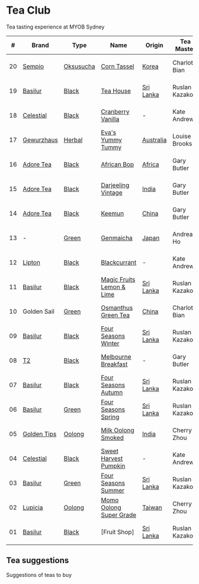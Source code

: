 # Tea Club 
Tea tasting experience at MYOB Sydney

| #  | Brand         | Type        | Name                        | Origin      | Tea Master     | Date           |
|----|---------------|-------------|-----------------------------|-------------|----------------|----------------|
| 20 | [Sempio]      | [Oksusucha] | [Corn Tassel]               | [Korea]     | Charlotte Bian | 15th July 2016 |
| 19 | [Basilur]     | [Black]     | [Tea House]                 | [Sri Lanka] | Ruslan Kazakov | 14th July 2016 |
| 18 | [Celestial]   | [Black]     | [Cranberry Vanilla]         | -           | Kate Andrews   | 13th July 2016 |
| 17 | [Gewurzhaus]  | [Herbal]    | [Eva's Yummy Tummy]         | [Australia] | Louise Brooks  | 12th July 2016 |
| 16 | [Adore Tea]   | [Black]     | [African Bop]               | [Africa]    | Gary Butler    | 11th July 2016 |
| 15 | [Adore Tea]   | [Black]     | [Darjeeling Vintage]        | [India]     | Gary Butler    | 8th July 2016  |
| 14 | [Adore Tea]   | [Black]     | [Keemun]                    | [China]     | Gary Butler    | 7th July 2016  |
| 13 | -             | [Green]     | [Genmaicha]                 | [Japan]     | Andrea Ho      | 7th July 2016  |
| 12 | [Lipton]      | [Black]     | [Blackcurrant]              | -           | Kate Andrews   | 6th July 2016  |
| 11 | [Basilur]     | [Black]     | [Magic Fruits Lemon & Lime] | [Sri Lanka] | Ruslan Kazakov | 1st July 2016  |
| 10 | Golden Sail   | [Green]     | [Osmanthus Green Tea]       | [China]     | Charlotte Bian | 30th June 2016 |
| 09 | [Basilur]     | [Black]     | [Four Seasons Winter]       | [Sri Lanka] | Ruslan Kazakov | 29th June 2016 |
| 08 | [T2]          | [Black]     | [Melbourne Breakfast]       | -           | Gary Butler    | 28th June 2016 |
| 07 | [Basilur]     | [Black]     | [Four Seasons Autumn]       | [Sri Lanka] | Ruslan Kazakov | 27th June 2016 |
| 06 | [Basilur]     | [Green]     | [Four Seasons Spring]       | [Sri Lanka] | Ruslan Kazakov | 24th June 2016 |
| 05 | [Golden Tips] | [Oolong]    | [Milk Oolong Smoked]        | [India]     | Cherry Zhou    | 23rd June 2016 |
| 04 | [Celestial]   | [Black]     | [Sweet Harvest Pumpkin]     | -           | Kate Andrews   | 22nd June 2016 |
| 03 | [Basilur]     | [Green]     | [Four Seasons Summer]       | [Sri Lanka] | Ruslan Kazakov | 21st June 2016 |
| 02 | [Lupicia]     | [Oolong]    | [Momo Oolong Super Grade]   | [Taiwan]    | Cherry Zhou    | 20th June 2016 |
| 01 | [Basilur]     | [Black]     | [Fruit Shop]                | [Sri Lanka] | Ruslan Kazakov | 20th June 2016 |

## Tea suggestions
Suggestions of teas to buy

<!-- Name -->
[Corn Tassel]: http://www.sempio.com/eng/products/View.asp?mc=020101&cate1=PDZZ&cate2=PDZZ4
[Tea House]: http://www.basilurshop.com.au/basilur/festive-collection-100g-lt-tea-house
[Cranberry Vanilla]: http://www.celestialseasonings.com/products/herbal/cranberry-vanilla-wonderland
[Eva's Yummy Tummy]: http://www.gewurzhaus.com.au/evas_yummy_tummy_tea
[African Bop]: http://adoretea.com.au/African-BOP-Teza-Estate.html
[Darjeeling Vintage]: http://adoretea.com.au/Black/Black-Tea/Darjeeling-Vintage.html
[Genmaicha]: https://en.wikipedia.org/wiki/Genmaicha
[Keemun]: http://adoretea.com.au/Black/Black-Tea/Keemun.html
[Blackcurrant]: http://www.made-in-scandinavian.com/store/p1064/Lipton_Blackcurrant_20_-Tea_Bags_%2F_Pack_Made_in_Europe.html
[Magic Fruits Lemon & Lime]: http://www.basilurshop.com.au/magic-fruits-packet-lt-lemon-lime-100g
[Osmanthus Green Tea]: http://www.teaspring.com/Osmanthus-Flower.asp
[Four Seasons Winter]: http://www.basilurtea.com.au/tea_collection/four_seasons/four-seasons-t-caddy-lt-winter-tea-125g.html
[Melbourne Breakfast]: http://www.t2tea.com/en/au/tea/melbourne-breakfast-loose-leaf-gift-cube-T125AE023.html
[Four Seasons Autumn]: http://www.basilurtea.com.au/tea_collection/four_seasons/four-seasons-t-caddy-lt-autumn-tea-125g.html
[Four Seasons Spring]: http://www.basilurshop.com.au/four-seasons-t-caddy-lt-spring-tea-125g
[Milk Oolong Smoked]: http://goldentipstea.com/products/milk-oolong
[Sweet Harvest Pumpkin]: http://www.celestialseasonings.com/products/black/sweet-harvest-pumpkin
[Four Seasons Summer]: http://www.basilurtea.com.au/tea_collection/four_seasons/four-seasons-packet-lt-summer-tea-100g.html
[Momo Oolong Super Grade]: https://usa.lupicia.com/category/select/cid/308/pid/9383/language/en
[Festive Collection Fruit Shop]: http://www.basilurshop.com.au/basilur/festive-collection-100g-lt-fruit-shop

<!-- Brand -->
[Basilur]: http://www.basilurshop.com.au
[Celestial]: http://www.celestialseasonings.com
[T2]: http://www.t2tea.com
[Lupicia]: http://www.lupicia.com.au
[Golden Tips]: http://www.goldentipstea.com
[Lipton]: http://www.liptontea.com
[Adore Tea]: http://adoretea.com.au
[Gewurzhaus]: http://www.gewurzhaus.com.au
[Sempio]: http://www.sempio.com

<!-- Type -->
[Black]: https://en.wikipedia.org/wiki/Black_tea
[Green]: https://en.wikipedia.org/wiki/Green_tea
[White]: https://en.wikipedia.org/wiki/White_tea
[Oolong]: https://en.wikipedia.org/wiki/Oolong
[Herbal]: https://en.wikipedia.org/wiki/Herbal_tea
[Oksusucha]: https://en.wikipedia.org/wiki/Oksusucha

<!-- Origin -->
[Africa]: https://en.wikipedia.org/wiki/Africa
[Australia]: https://en.wikipedia.org/wiki/Australia
[China]: https://en.wikipedia.org/wiki/China
[India]: https://en.wikipedia.org/wiki/India
[Japan]: https://en.wikipedia.org/wiki/Japan
[Sri Lanka]: https://en.wikipedia.org/wiki/Sri_Lanka
[Taiwan]: https://en.wikipedia.org/wiki/Taiwan
[Korea]: https://en.wikipedia.org/wiki/Korea
